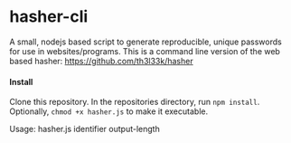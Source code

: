 # hasher-cli

A small, nodejs based script to generate reproducible, unique passwords for use in websites/programs.
This is a command line version of the web based hasher: https://github.com/th3l33k/hasher

#### Install
Clone this repository. In the repositories directory, run `npm install`. Optionally, `chmod +x hasher.js` to make it executable.

Usage: hasher.js identifier output-length
